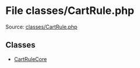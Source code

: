 File classes/CartRule.php
=========

Source: [classes/CartRule.php](https://github.com/PrestaShop/PrestaShop/blob/1.6.0.1/classes/CartRule.php)


Classes
-------

* [CartRuleCore](class.CartRuleCore.md)

